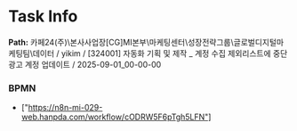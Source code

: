 # Task Info

**Path:** 카페24(주)\본사사업장\[CG]MI본부\마케팅센터\성장전략그룹\글로벌디지털마케팅팀\데이터 / yikim / [324001] 자동화 기획 및 제작 _ 계정 수집 제외리스트에 중단 광고 계정 업데이트 / 2025-09-01_00-00-00

### BPMN
- ["https://n8n-mi-029-web.hanpda.com/workflow/cODRW5F6pTgh5LFN"]

